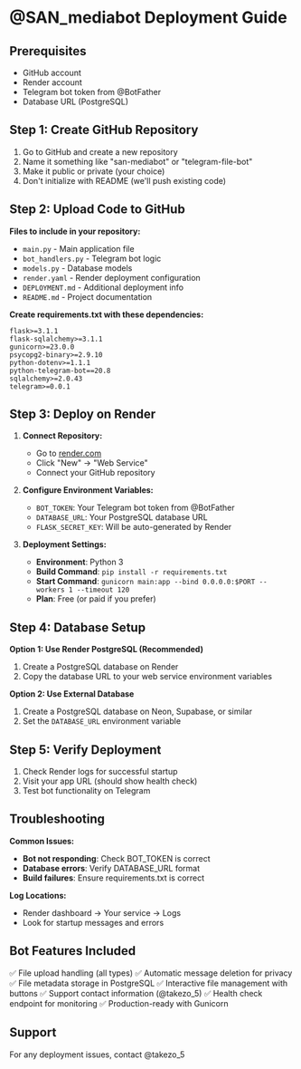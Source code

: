 # @SAN_mediabot Deployment Guide

## Prerequisites
- GitHub account
- Render account
- Telegram bot token from @BotFather
- Database URL (PostgreSQL)

## Step 1: Create GitHub Repository

1. Go to GitHub and create a new repository
2. Name it something like "san-mediabot" or "telegram-file-bot"
3. Make it public or private (your choice)
4. Don't initialize with README (we'll push existing code)

## Step 2: Upload Code to GitHub

**Files to include in your repository:**
- `main.py` - Main application file
- `bot_handlers.py` - Telegram bot logic
- `models.py` - Database models
- `render.yaml` - Render deployment configuration
- `DEPLOYMENT.md` - Additional deployment info
- `README.md` - Project documentation

**Create requirements.txt with these dependencies:**
```
flask>=3.1.1
flask-sqlalchemy>=3.1.1
gunicorn>=23.0.0
psycopg2-binary>=2.9.10
python-dotenv>=1.1.1
python-telegram-bot==20.8
sqlalchemy>=2.0.43
telegram>=0.0.1
```

## Step 3: Deploy on Render

1. **Connect Repository:**
   - Go to [render.com](https://render.com)
   - Click "New" → "Web Service"
   - Connect your GitHub repository

2. **Configure Environment Variables:**
   - `BOT_TOKEN`: Your Telegram bot token from @BotFather
   - `DATABASE_URL`: Your PostgreSQL database URL
   - `FLASK_SECRET_KEY`: Will be auto-generated by Render

3. **Deployment Settings:**
   - **Environment**: Python 3
   - **Build Command**: `pip install -r requirements.txt`
   - **Start Command**: `gunicorn main:app --bind 0.0.0.0:$PORT --workers 1 --timeout 120`
   - **Plan**: Free (or paid if you prefer)

## Step 4: Database Setup

**Option 1: Use Render PostgreSQL (Recommended)**
1. Create a PostgreSQL database on Render
2. Copy the database URL to your web service environment variables

**Option 2: Use External Database**
1. Create a PostgreSQL database on Neon, Supabase, or similar
2. Set the `DATABASE_URL` environment variable

## Step 5: Verify Deployment

1. Check Render logs for successful startup
2. Visit your app URL (should show health check)
3. Test bot functionality on Telegram

## Troubleshooting

**Common Issues:**
- **Bot not responding**: Check BOT_TOKEN is correct
- **Database errors**: Verify DATABASE_URL format
- **Build failures**: Ensure requirements.txt is correct

**Log Locations:**
- Render dashboard → Your service → Logs
- Look for startup messages and errors

## Bot Features Included

✅ File upload handling (all types)
✅ Automatic message deletion for privacy
✅ File metadata storage in PostgreSQL
✅ Interactive file management with buttons
✅ Support contact information (@takezo_5)
✅ Health check endpoint for monitoring
✅ Production-ready with Gunicorn

## Support

For any deployment issues, contact @takezo_5
